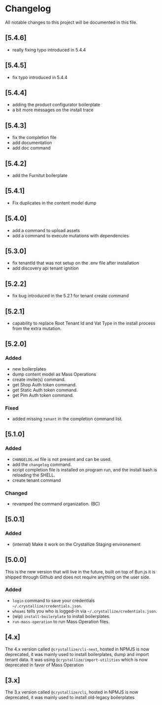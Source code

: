 # Changelog

All notable changes to this project will be documented in this file.

## [5.4.6]

- really fixing typo introduced in 5.4.4

## [5.4.5]

- fix typo introduced in 5.4.4

## [5.4.4]

- adding the product configurator boilerplate
- a bit more messages on the install trace

## [5.4.3]

- fix the completion file
- add documentation
- add doc command

## [5.4.2]

- add the Furnitut boilerplate

## [5.4.1]

- Fix duplicates in the content model dump

## [5.4.0]

- add a command to upload assets
- add a command to execute mutations with dependencies

## [5.3.0]

- fix tenantId that was not setup on the .env file after installation
- add discovery api tenant ignition

## [5.2.2]

- fix bug introduced in the 5.2.1 for tenant create command

## [5.2.1]

- capability to replace Root Tenant Id and Vat Type in the install process from the extra mutation.

## [5.2.0]

### Added

- new boilerplates
- dump content model as Mass Operations
- create invite(s) command.
- get Shop Auth token command.
- get Static Auth token command.
- get Pim Auth token command.

### Fixed

- added missing `tenant` in the completion command list.

## [5.1.0]

### Added

- `CHANGELOG.md` file is not present and can be used.
- add the `changelog` command.
- script completion file is installed on program run, and the install bash is reloading the SHELL.
- create tenant command

### Changed

- revamped the command organization. (BC)

## [5.0.1]

### Added

- (internal) Make it work on the Crystallize Staging environement

## [5.0.0]

This is the new version that will live in the future, built on top of Bun.js it is shipped through Github and does not require anything on the user side.

### Added

- `login` command to save your credentials `~/.crystallize/credentials.json`.
- `whoami` tells you who is logged-in via `~/.crystallize/credentials.json`.
- (wip) `install-boilerplate` to install boilerplates.
- `run-mass-operation` to run Mass Operation files.

## [4.x]

The 4.x version called `@crystallize/cli-next`, hosted in NPMJS is now deprecated, it was mainly used to install boilerplates, dump and import
tenant data. It was using `@crystallize/import-utilities` which is now deprecated in favor of Mass Operation

## [3.x]

The 3.x version called `@crystallize/cli`, hosted in NPMJS is now deprecated, it was mainly used to install old-legacy boilerplates
